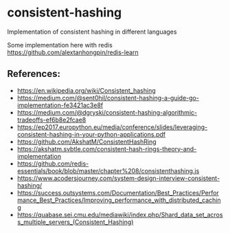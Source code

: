 # consistent-hashing
Implementation of consistent hashing in different languages

Some implementation here with redis
https://github.com/alextanhongpin/redis-learn

## References:

- https://en.wikipedia.org/wiki/Consistent_hashing
- https://medium.com/@sent0hil/consistent-hashing-a-guide-go-implementation-fe3421ac3e8f
- https://medium.com/@dgryski/consistent-hashing-algorithmic-tradeoffs-ef6b8e2fcae8
- https://ep2017.europython.eu/media/conference/slides/leveraging-consistent-hashing-in-your-python-applications.pdf
- https://github.com/AkshatM/ConsistentHashRing
- https://akshatm.svbtle.com/consistent-hash-rings-theory-and-implementation
- https://github.com/redis-essentials/book/blob/master/chapter%208/consistenthashing.js
- https://www.acodersjourney.com/system-design-interview-consistent-hashing/
- https://success.outsystems.com/Documentation/Best_Practices/Performance_Best_Practices/Improving_performance_with_distributed_caching
- https://quabase.sei.cmu.edu/mediawiki/index.php/Shard_data_set_across_multiple_servers_(Consistent_Hashing)
